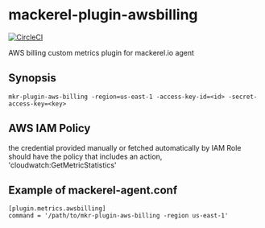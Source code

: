 # mackerel-plugin-awsbilling

[![CircleCI](https://circleci.com/gh/yhidetoshi/mackerel-plugin-awsbilling/tree/master.svg?style=svg)](https://circleci.com/gh/yhidetoshi/mackerel-plugin-awsbilling/tree/master)

AWS billing custom metrics plugin for mackerel.io agent

## Synopsis
```
mkr-plugin-aws-billing -region=us-east-1 -access-key-id=<id> -secret-access-key=<key>
```

## AWS IAM Policy
the credential provided manually or fetched automatically by IAM Role should have the policy that includes an action, 'cloudwatch:GetMetricStatistics'


## Example of mackerel-agent.conf
```
[plugin.metrics.awsbilling]
command = '/path/to/mkr-plugin-aws-billing -region us-east-1'
```
